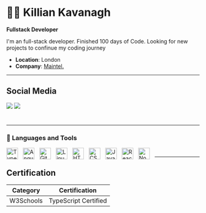 # 🏄‍♂️ Killian Kavanagh

**Fullstack Developer**

I'm an full-stack developer. Finished 100 days of Code. Looking for new projects to confinue my coding journey

- **Location**: London
- **Company**: [Maintel.](http://maintel.co.uk)
---

## Social Media

 [![](https://img.shields.io/badge/LinkedIn-1DA1F2?logo=linkedin&logoColor=blue&labelColor=white&style=for-the-badge)](https://www.linkedin.com/in/killian-kavanagh/) [![](https://img.shields.io/badge/Twitter-1DA1F2?logo=twitter&logoColor=blue&labelColor=white&style=for-the-badge)](https://twitter.com/DevKEIRE)
 
 #

---

### 🧰 Languages and Tools


<img align="left" alt="TypeScript" width="30px" style="padding-right:10px;" src="https://cdn.jsdelivr.net/gh/devicons/devicon/icons/typescript/typescript-plain.svg" />
<img align="left" alt="Angular" width="30px" style="padding-right:10px;" src="https://cdn.jsdelivr.net/gh/devicons/devicon/icons/angularjs/angularjs-plain.svg" />
<img align="left" alt="Git" width="30px" style="padding-right:10px;" src="https://cdn.jsdelivr.net/gh/devicons/devicon/icons/git/git-original.svg" />
<img align="left" alt="Linux" width="30px" style="padding-right:10px;" src="https://cdn.jsdelivr.net/gh/devicons/devicon/icons/linux/linux-original.svg" />
<img align="left" alt="HTML" width="30px" style="padding-right:10px;" src="https://cdn.jsdelivr.net/gh/devicons/devicon/icons/html5/html5-plain.svg" />
<img align="left" alt="CSS" width="30px" style="padding-right:10px;" src="https://cdn.jsdelivr.net/gh/devicons/devicon/icons/css3/css3-plain.svg" />
<img align="left" alt="JavaScript" width="30px" style="padding-right:10px;" src="https://cdn.jsdelivr.net/gh/devicons/devicon/icons/javascript/javascript-plain.svg" />
<img align="left" alt="React" width="30px" style="padding-right:10px;" src="https://cdn.jsdelivr.net/gh/devicons/devicon/icons/react/react-original.svg" />
<img align="left" alt="NodeJS" width="30px" style="padding-right:10px;" src="https://cdn.jsdelivr.net/gh/devicons/devicon/icons/nodejs/nodejs-original.svg" />

#

---

## Certification

| Category | Certification |
| --- | --- |
| W3Schools |  TypeScript Certified |
